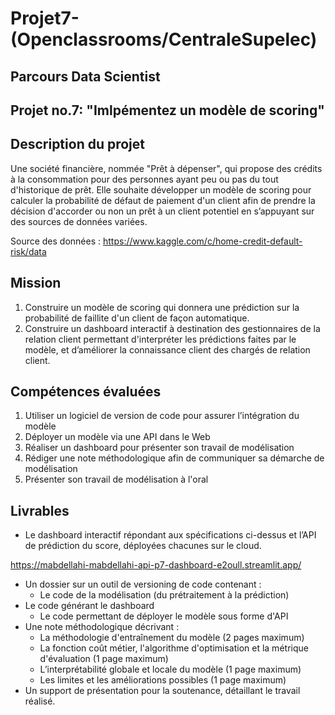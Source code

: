 # Projet7-(Openclassrooms/CentraleSupelec)
## Parcours Data Scientist

## Projet no.7: "Imlpémentez un modèle de scoring"

## Description du projet
Une société financière, nommée "Prêt à dépenser", qui propose des crédits à la consommation pour des personnes ayant peu ou pas du tout d'historique de prêt. Elle souhaite développer un modèle de scoring pour calculer la probabilité de défaut de paiement d'un client afin de prendre la décision d'accorder ou non un prêt à un client potentiel en s’appuyant sur des sources de données variées.

Source des données : https://www.kaggle.com/c/home-credit-default-risk/data

## Mission 
1. Construire un modèle de scoring qui donnera une prédiction sur la probabilité de faillite d'un client de façon automatique.
2. Construire un dashboard interactif à destination des gestionnaires de la relation client permettant d'interpréter les prédictions faites par le modèle, et d’améliorer la connaissance client des chargés de relation client.

## Compétences évaluées
1. Utiliser un logiciel de version de code pour assurer l’intégration du modèle
2. Déployer un modèle via une API dans le Web
3. Réaliser un dashboard pour présenter son travail de modélisation
4. Rédiger une note méthodologique afin de communiquer sa démarche de modélisation
5. Présenter son travail de modélisation à l'oral

## Livrables

* Le dashboard interactif répondant aux spécifications ci-dessus et l’API de prédiction du score, déployées chacunes sur le cloud.

 https://mabdellahi-mabdellahi-api-p7-dashboard-e2oull.streamlit.app/
 
* Un dossier sur un outil de versioning de code contenant :
  * Le code de la modélisation (du prétraitement à la prédiction) 
* Le code générant le dashboard
  * Le code permettant de déployer le modèle sous forme d'API
* Une note méthodologique décrivant :
  * La méthodologie d'entraînement du modèle (2 pages maximum)
  * La fonction coût métier, l'algorithme d'optimisation et la métrique d'évaluation (1 page maximum)
  * L’interprétabilité globale et locale du modèle (1 page maximum)
  * Les limites et les améliorations possibles (1 page maximum)
* Un support de présentation pour la soutenance, détaillant le travail réalisé.
